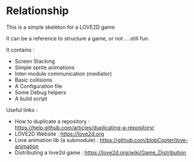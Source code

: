 # Relationship

This is a simple skeleton for a LOVE2D game

It can be a reference to structure a game, or not ... still fun.

It contains :
   - Screen Stacking
   - Simple sprite animations
   - Inter-module communication (mediator)
   - Basic collisions
   - A Configuration file
   - Some Debug helpers
   - A build script

Useful links :

- How to duplicate a repository : https://help.github.com/articles/duplicating-a-repository/
- LOVE2D Website : https://love2d.org
- Love animation lib (a submodule) : https://github.com/blobCopter/love-animation
- Distributing a love2d game : https://love2d.org/wiki/Game_Distribution

